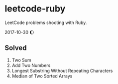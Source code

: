 # leetcode-ruby

LeetCode problems shooting with Ruby.

2017-10-30 :moon:
## Solved
1. Two Sum
2. Add Two Numbers
3. Longest Substring Without Repeating Characters
4. Median of Two Sorted Arrays
